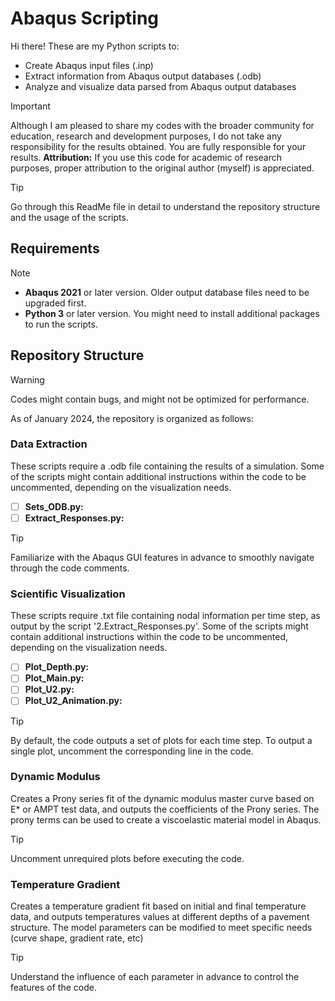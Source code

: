 # Abaqus Scripting
Hi there! These are my Python scripts to:
- Create Abaqus input files (.inp)
- Extract information from Abaqus output databases (.odb)
- Analyze and visualize data parsed from Abaqus output databases

> [!IMPORTANT]
> Although I am pleased to share my codes with the broader community for education, research and development purposes, I do not take any responsibility for the results obtained. You are fully responsible for your results.
> **Attribution:** If you use this code for academic of research purposes, proper attribution to the original author (myself) is appreciated.

> [!TIP]
> Go through this ReadMe file in detail to understand the repository structure and the usage of the scripts.

## Requirements
> [!NOTE]
> - **Abaqus 2021** or later version. Older output database files need to be upgraded first. 
> - **Python 3** or later version. You might need to install additional packages to run the scripts.

## Repository Structure
> [!WARNING]
> Codes might contain bugs, and might not be optimized for performance.

As of January 2024, the repository is organized as follows:

### Data Extraction
These scripts require a .odb file containing the results of a simulation.
Some of the scripts might contain additional instructions within the code to be uncommented, depending on the visualization needs.

- [ ] **Sets_ODB.py:**
- [ ] **Extract_Responses.py:**

> [!TIP]
> Familiarize with the Abaqus GUI features in advance to smoothly navigate through the code comments.

### Scientific Visualization
These scripts require .txt file containing nodal information per time step, as output by the script '2.Extract_Responses.py'.
Some of the scripts might contain additional instructions within the code to be uncommented, depending on the visualization needs.

- [ ] **Plot_Depth.py:**
- [ ] **Plot_Main.py:**
- [ ] **Plot_U2.py:**
- [ ] **Plot_U2_Animation.py:**

> [!TIP]
> By default, the code outputs a set of plots for each time step. To output a single plot, uncomment the corresponding line in the code.

### Dynamic Modulus
Creates a Prony series fit of the dynamic modulus master curve based on E* or AMPT test data, and outputs the coefficients of the Prony series.
The prony terms can be used to create a viscoelastic material model in Abaqus.

> [!TIP]
> Uncomment unrequired plots before executing the code.

### Temperature Gradient
Creates a temperature gradient fit based on initial and final temperature data, and outputs temperatures values at different depths of a pavement structure.
The model parameters can be modified to meet specific needs (curve shape, gradient rate, etc)

> [!TIP]
> Understand the influence of each parameter in advance to control the features of the code.
